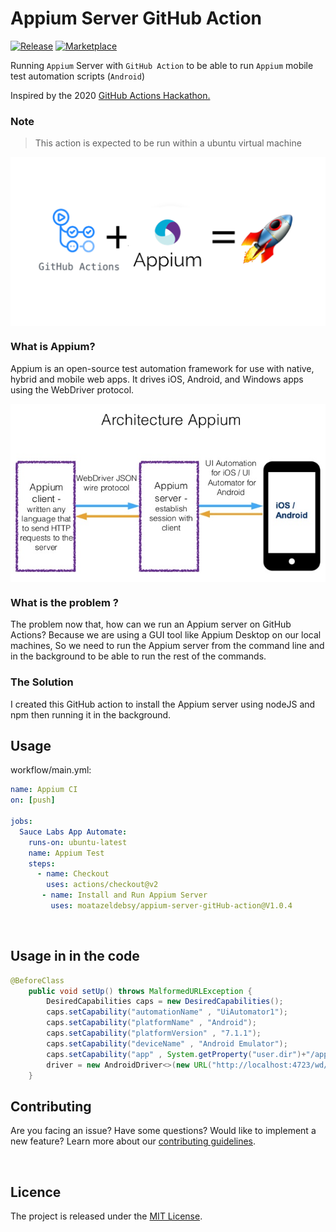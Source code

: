 # Appium Server GitHub Action

[![Release](https://img.shields.io/github/release/moatazeldebsy/Appium-Server-GitHub-Action.svg)](https://github.com/moatazeldebsy/Appium-Server-GitHub-Action/releases)
[![Marketplace](https://img.shields.io/badge/GitHub-Marketplace-blue.svg)](https://github.com/marketplace/actions/appium-server-action)

Running `Appium` Server with `GitHub Action` to be able to run `Appium` mobile test automation scripts (`Android`)

Inspired by the 2020 [GitHub Actions Hackathon.](https://githubhackathon.com/)

### Note
> This action is expected to be run within a ubuntu virtual machine

<img src="img/0.png" alt="appium" align="middle" />


### What is Appium?
Appium is an open-source test automation framework for use with native, hybrid and mobile web apps. 
It drives iOS, Android, and Windows apps using the WebDriver protocol.


<img src="img/1.png" alt="appium" align="middle" />

### What is the problem ?
The problem now that, how can we run an Appium server on GitHub Actions?
Because we are using a GUI tool like Appium Desktop on our local machines, So we need to run the Appium server from the command line and in the background to be able to run the rest of the commands.

### The Solution

I created  this GitHub action to install the Appium server using nodeJS and npm then running it in the background.

## Usage

workflow/main.yml:

```yaml
name: Appium CI
on: [push]

jobs:
  Sauce Labs App Automate:
    runs-on: ubuntu-latest
    name: Appium Test
    steps:
      - name: Checkout
        uses: actions/checkout@v2
       - name: Install and Run Appium Server
         uses: moatazeldebsy/appium-server-gitHub-action@V1.0.4
```

<br>

## Usage in in the code

```java
@BeforeClass
    public void setUp() throws MalformedURLException {
        DesiredCapabilities caps = new DesiredCapabilities();
        caps.setCapability("automationName" , "UiAutomator1");
        caps.setCapability("platformName" , "Android");
        caps.setCapability("platformVersion" , "7.1.1");
        caps.setCapability("deviceName" , "Android Emulator");
        caps.setCapability("app" , System.getProperty("user.dir")+"/apps/selendroid-test-app-0.17.0.apk");
        driver = new AndroidDriver<>(new URL("http://localhost:4723/wd/hub"), caps);
    }
```
## Contributing

Are you facing an issue? Have some questions? Would like to implement a new feature? Learn more about our [contributing guidelines](CONTRIBUTING.md).

<br>

## Licence

The project is released under the [MIT License](LICENSE).

